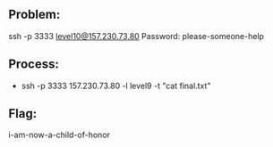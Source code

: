 ## Problem:

ssh -p 3333 level10@157.230.73.80
Password: please-someone-help

## Process:

- ssh -p 3333 157.230.73.80 -l level9 -t "cat final.txt"

## Flag:

i-am-now-a-child-of-honor
